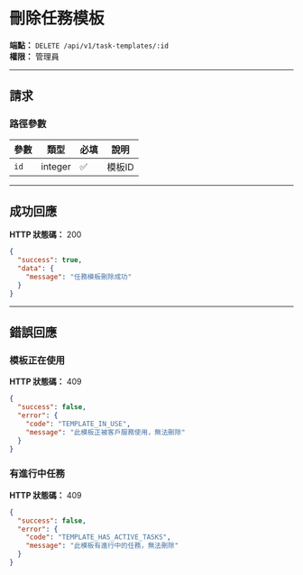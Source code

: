 # 刪除任務模板

**端點：** `DELETE /api/v1/task-templates/:id`  
**權限：** 管理員

---

## 請求

### 路徑參數
| 參數 | 類型 | 必填 | 說明 |
|-----|------|------|------|
| `id` | integer | ✅ | 模板ID |

---

## 成功回應

**HTTP 狀態碼：** 200

```json
{
  "success": true,
  "data": {
    "message": "任務模板刪除成功"
  }
}
```

---

## 錯誤回應

### 模板正在使用
**HTTP 狀態碼：** 409
```json
{
  "success": false,
  "error": {
    "code": "TEMPLATE_IN_USE",
    "message": "此模板正被客戶服務使用，無法刪除"
  }
}
```

### 有進行中任務
**HTTP 狀態碼：** 409
```json
{
  "success": false,
  "error": {
    "code": "TEMPLATE_HAS_ACTIVE_TASKS",
    "message": "此模板有進行中的任務，無法刪除"
  }
}
```





